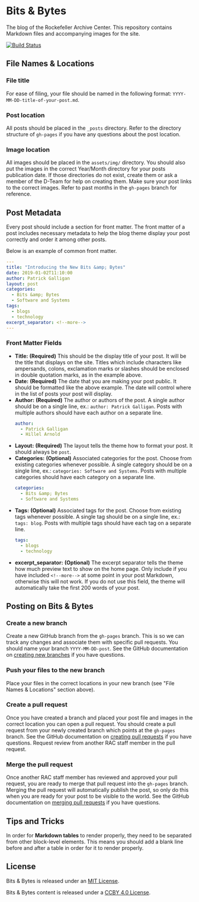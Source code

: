 # Bits & Bytes
The blog of the Rockefeller Archive Center. This repository contains Markdown files and accompanying images for the site.

[![Build Status](https://travis-ci.org/RockefellerArchiveCenter/bits_and_bytes.svg?branch=gh-pages)](https://travis-ci.org/RockefellerArchiveCenter/bits_and_bytes)

## File Names & Locations

### File title
For ease of filing, your file should be named in the following format: `YYYY-MM-DD-title-of-your-post.md`.

### Post location
All posts should be placed in the `_posts` directory. Refer to the directory structure of `gh-pages` if you have any questions about the post location.

### Image location
All images should be placed in the `assets/img/` directory. You should also put the images in the correct Year/Month directory for your posts publication date. If those directories do not exist, create them or ask a member of the D-Team for help on creating them. Make sure your post links to the correct images. Refer to past months in the `gh-pages` branch for reference.

## Post Metadata
Every post should include a section for front matter. The front matter of a post includes necessary metadata to help the blog theme display your post correctly and order it among other posts.

Below is an example of common front matter.

```yaml
---
title: "Introducing the New Bits &amp; Bytes"
date: 2019-01-02T11:10:00
author: Patrick Galligan
layout: post
categories:
  - Bits &amp; Bytes
  - Software and Systems
tags:
  - blogs
  - technology
excerpt_separator: <!--more-->
---
```

### Front Matter Fields

* **Title:** **(Required)** This should be the display title of your post. It will be the title that displays on the site. Titles which include characters like ampersands, colons, exclamation marks or slashes should be enclosed in double quotation marks, as in the example above.
* **Date:** **(Required)** The date that you are making your post public. It should be formatted like the above example. The date will control where in the list of posts your post will display.
* **Author:** **(Required)** The author or authors of the post. A single author should be on a single line, ex.: `author: Patrick Galligan`. Posts with multiple authors should have each author on a separate line.
    ```yaml
    author:
      - Patrick Galligan
      - Hillel Arnold
    ```
* **Layout:** **(Required)** The layout tells the theme how to format your post. It should always be `post`.
* **Categories:** **(Optional)** Associated categories for the post. Choose from existing categories whenever possible. A single category should be on a single line, ex.: `categories: Software and Systems`. Posts with multiple categories should have each category on a separate line.
    ```yaml
    categories:
      - Bits &amp; Bytes
      - Software and Systems
    ```
* **Tags:** **(Optional)** Associated tags for the post. Choose from existing tags whenever possible. A single tag should be on a single line, ex.: `tags: blog`. Posts with multiple tags should have each tag on a separate line.
    ```yaml
    tags:
      - blogs
      - technology
    ```
* **excerpt_separator:** **(Optional)** The excerpt separator tells the theme how much preview text to show on the home page. Only include if you have included `<!--more-->` at some point in your post Markdown, otherwise this will not work. If you do not use this field, the theme will automatically take the first 200 words of your post.

## Posting on Bits & Bytes

### Create a new branch
Create a new GitHub branch from the `gh-pages` branch. This is so we can track any changes and associate them with specific pull requests. You should name your branch `YYYY-MM-DD-post`. See the GitHub documentation on [creating new branches](https://help.github.com/en/articles/creating-and-deleting-branches-within-your-repository) if you have questions.

### Push your files to the new branch
Place your files in the correct locations in your new branch (see "File Names & Locations" section above).

### Create a pull request
Once you have created a branch and placed your post file and images in the correct location you can open a pull request. You should create a pull request from your newly created branch which points at the `gh-pages` branch. See the GitHub documentation on [creating pull requests](https://help.github.com/en/articles/creating-a-pull-request) if you have questions. Request review from another RAC staff member in the pull request.

### Merge the pull request
Once another RAC staff member has reviewed and approved your pull request, you are ready to merge that pull request into the `gh-pages` branch. Merging the pull request will automatically publish the post, so only do this when you are ready for your post to be visible to the world. See the GitHub documentation on [merging pull requests](https://help.github.com/en/articles/merging-a-pull-request) if you have questions.

## Tips and Tricks
In order for **Markdown tables** to render properly, they need to be separated from other block-level elements. This means you should add a blank line before and after a table in order for it to render properly.

## License

Bits &amp; Bytes is released under an [MIT License](LICENSE).

Bits &amp; Bytes content is released under a [CCBY 4.0 License](LICENSE-CCBY-4.0.md).
